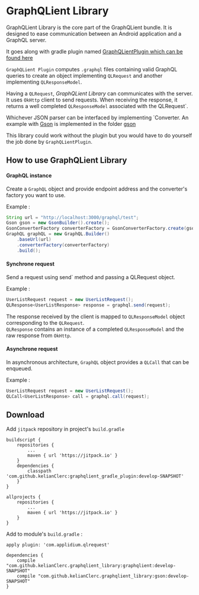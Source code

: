 # GraphQLient Library

GraphQLient Library is the core part of the GraphQLient bundle.
It is designed to ease communication between an Android application and a GraphQL server.

It goes along with gradle plugin named 
[GraphQLientPlugin which can be found here](https://github.com/kelianClerc/graphqlient_gradle_plugin)

`GraphQLient Plugin` computes `.graphql` files containing valid GraphQL queries to create an object 
implementing `QLRequest` and another implementing `QLResponseModel`.


Having a `QLRequest`, *GraphQLient Library* can communicates with the server. It uses `OkHttp` client to 
send requests. When receiving the response, it returns a well completed `QLResponseModel` associated
 with the QLRequest`.
 
Whichever JSON parser can be interfaced by implementing `Converter.
An example with [Gson](https://github.com/google/gson) is implemented in the folder [gson]()

This library could work without the plugin but you would have to do yourself the job done by 
`GraphQLientPlugin`. 
 
 ## How to use GraphQLient Library
 
 #### GraphQL instance
 Create a `GraphQL` object and provide endpoint address and the converter's factory you want to use.
 
 Example :
 ```java
 String url = "http://localhost:3000/graphql/test";
 Gson gson = new GsonBuilder().create();
 GsonConverterFactory converterFactory = GsonConverterFactory.create(gson);
 GraphQL graphQL = new GraphQL.Builder()
     .baseUrl(url)
     .converterFactory(converterFactory)
     .build();
 ```

#### Synchrone request
Send a request using send` method and passing a QLRequest object.

Example :
```java
UserListRequest request = new UserListRequest();
QLResponse<UserListResponse> response = graphql.send(request);
```

The response received by the client is mapped to `QLResponseModel` object 
corresponding to the `QLRequest`.\
`QLResponse` contains an instance of a completed `QLResponseModel` and the raw response from
`OkHttp`.

#### Asynchrone request
In asynchronous architecture, `GraphQL` object provides a `QLCall` that can be enqueued.

Example : 
```java
UserListRequest request = new UserListRequest();
QLCall<UserListResponse> call = graphql.call(request);
```

## Download

Add `jitpack` repository in project's `build.gradle`

```
buildscript {
    repositories {
        ...
        maven { url 'https://jitpack.io' }
    }
    dependencies {
        classpath 'com.github.kelianClerc:graphqlient_gradle_plugin:develop-SNAPSHOT'
    }
}

allprojects {
    repositories {
        ...
        maven { url 'https://jitpack.io' }
    }
}

```

Add to module's `build.gradle` :
```
apply plugin: 'com.applidium.qlrequest'

dependencies {
    compile "com.github.kelianClerc.graphqlient_library:graphqlient:develop-SNAPSHOT"
    compile "com.github.kelianClerc.graphqlient_library:gson:develop-SNAPSHOT"
}
```


